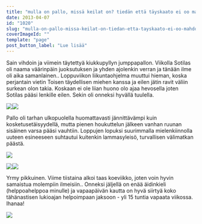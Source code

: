 ```yaml
---
title: "mulla on pallo, missä keilat on? tiedän että täyskaato ei oo mahdoton."
date: 2013-04-07
id: "1020"
slug: "mulla-on-pallo-missa-keilat-on-tiedan-etta-tayskaato-ei-oo-mahdoton"
coverImageId: ""
template: "page"
post_button_label: "Lue lisää"
---
```


Sain vihdoin ja viimein täytettyä kiukkupyllyn jumppapallon. Viikolla Sotilas oli naama väärinpäin juoksutuksen ja yhden ajolenkin verran ja tänään ilme oli aika samanlainen.. Loppuviikon liikuntaohjelma muuttui hieman, koska perjantain vietin Toisen täydellisen miehen kanssa ja eilen jätin ravit väliin surkean olon takia. Koskaan ei ole liian huono olo ajaa hevosella joten Sotilas pääsi lenkille eilen. Sekin oli onneksi hyvällä tuulella.

[![](/images/2013.4.7_4.JPG)](http://4.bp.blogspot.com/-7PdMI5lHxV8/UWFlugyRMuI/AAAAAAAAFls/NfW4h7blYhk/s1600/2013.4.7_4.JPG)[![](/images/2013.4.7_6.JPG)](http://3.bp.blogspot.com/-3S7mJhNLgPk/UWFluVtHbhI/AAAAAAAAFl0/Mg66vN5u6tQ/s1600/2013.4.7_6.JPG)

Pallo oli tarhan ulkopuolella huomattavasti jännittävämpi kuin kosketusetäisyydellä, mutta pienen houkuttelun jälkeen vanhan ruunan sisäinen varsa pääsi vauhtiin. Loppujen lopuksi suurimmalla mielenkiinnolla uuteen esineeseen suhtautui kuitenkin lammasyleisö, turvallisen välimatkan päästä.

[![](/images/2013.4.7_3.JPG)](http://2.bp.blogspot.com/-2trm5B01Yu4/UWFluPE4d_I/AAAAAAAAFlo/LZGTVqv5POU/s1600/2013.4.7_3.JPG)

[![](/images/2013.4.7_7.JPG)](http://1.bp.blogspot.com/-qaCkOfSIFVw/UWFlvK2Fv2I/AAAAAAAAFmA/sgJotQ3gcQM/s1600/2013.4.7_7.JPG)[![](/images/2013.4.7_8.JPG)](http://2.bp.blogspot.com/-x-3GnOAUzy8/UWFlvk_vvyI/AAAAAAAAFmI/o_NIr73amlc/s1600/2013.4.7_8.JPG)

Yrmy pikkuinen. Viime tiistaina alkoi taas koeviikko, joten voin hyvin samaistua molempiin ilmeisiin.. Onneksi jäljellä on enää äidinkieli (helppoahelppoa minulle) ja vapaapäivän kautta on hyvä siirtyä koko tähänastisen lukioajan helpoimpaan jaksoon - yli 15 tuntia vapaata viikossa. Ihanaa!

[![](/images/ak.jpg)](http://2.bp.blogspot.com/-AI6kRRZcclk/UWGTWaoNgLI/AAAAAAAAFmU/xsWTt_obYrE/s1600/ak.jpg)
